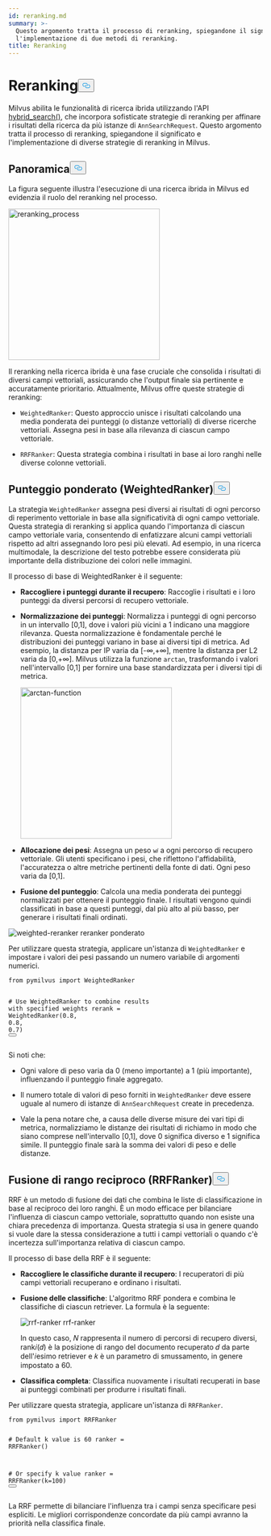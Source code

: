 ```yaml
---
id: reranking.md
summary: >-
  Questo argomento tratta il processo di reranking, spiegandone il significato e
  l'implementazione di due metodi di reranking.
title: Reranking
---
```

<h1 id="Reranking" class="common-anchor-header">Reranking<button data-href="#Reranking" class="anchor-icon" translate="no">
      <svg translate="no"
        aria-hidden="true"
        focusable="false"
        height="20"
        version="1.1"
        viewBox="0 0 16 16"
        width="16"
      >
        <path
          fill="#0092E4"
          fill-rule="evenodd"
          d="M4 9h1v1H4c-1.5 0-3-1.69-3-3.5S2.55 3 4 3h4c1.45 0 3 1.69 3 3.5 0 1.41-.91 2.72-2 3.25V8.59c.58-.45 1-1.27 1-2.09C10 5.22 8.98 4 8 4H4c-.98 0-2 1.22-2 2.5S3 9 4 9zm9-3h-1v1h1c1 0 2 1.22 2 2.5S13.98 12 13 12H9c-.98 0-2-1.22-2-2.5 0-.83.42-1.64 1-2.09V6.25c-1.09.53-2 1.84-2 3.25C6 11.31 7.55 13 9 13h4c1.45 0 3-1.69 3-3.5S14.5 6 13 6z"
        ></path>
      </svg>
    </button></h1><p>Milvus abilita le funzionalità di ricerca ibrida utilizzando l'API <a href="https://milvus.io/api-reference/pymilvus/v2.4.x/ORM/Collection/hybrid_search.md">hybrid_search()</a>, che incorpora sofisticate strategie di reranking per affinare i risultati della ricerca da più istanze di <code translate="no">AnnSearchRequest</code>. Questo argomento tratta il processo di reranking, spiegandone il significato e l'implementazione di diverse strategie di reranking in Milvus.</p>
<h2 id="Overview" class="common-anchor-header">Panoramica<button data-href="#Overview" class="anchor-icon" translate="no">
      <svg translate="no"
        aria-hidden="true"
        focusable="false"
        height="20"
        version="1.1"
        viewBox="0 0 16 16"
        width="16"
      >
        <path
          fill="#0092E4"
          fill-rule="evenodd"
          d="M4 9h1v1H4c-1.5 0-3-1.69-3-3.5S2.55 3 4 3h4c1.45 0 3 1.69 3 3.5 0 1.41-.91 2.72-2 3.25V8.59c.58-.45 1-1.27 1-2.09C10 5.22 8.98 4 8 4H4c-.98 0-2 1.22-2 2.5S3 9 4 9zm9-3h-1v1h1c1 0 2 1.22 2 2.5S13.98 12 13 12H9c-.98 0-2-1.22-2-2.5 0-.83.42-1.64 1-2.09V6.25c-1.09.53-2 1.84-2 3.25C6 11.31 7.55 13 9 13h4c1.45 0 3-1.69 3-3.5S14.5 6 13 6z"
        ></path>
      </svg>
    </button></h2><p>La figura seguente illustra l'esecuzione di una ricerca ibrida in Milvus ed evidenzia il ruolo del reranking nel processo.</p>
<p><img translate="no" src="/docs/v2.4.x/assets/multi-vector-rerank.png" alt="reranking_process" width="300"/></p>
<p>Il reranking nella ricerca ibrida è una fase cruciale che consolida i risultati di diversi campi vettoriali, assicurando che l'output finale sia pertinente e accuratamente prioritario. Attualmente, Milvus offre queste strategie di reranking:</p>
<ul>
<li><p><code translate="no">WeightedRanker</code>: Questo approccio unisce i risultati calcolando una media ponderata dei punteggi (o distanze vettoriali) di diverse ricerche vettoriali. Assegna pesi in base alla rilevanza di ciascun campo vettoriale.</p></li>
<li><p><code translate="no">RRFRanker</code>: Questa strategia combina i risultati in base ai loro ranghi nelle diverse colonne vettoriali.</p></li>
</ul>
<h2 id="Weighted-Scoring-WeightedRanker" class="common-anchor-header">Punteggio ponderato (WeightedRanker)<button data-href="#Weighted-Scoring-WeightedRanker" class="anchor-icon" translate="no">
      <svg translate="no"
        aria-hidden="true"
        focusable="false"
        height="20"
        version="1.1"
        viewBox="0 0 16 16"
        width="16"
      >
        <path
          fill="#0092E4"
          fill-rule="evenodd"
          d="M4 9h1v1H4c-1.5 0-3-1.69-3-3.5S2.55 3 4 3h4c1.45 0 3 1.69 3 3.5 0 1.41-.91 2.72-2 3.25V8.59c.58-.45 1-1.27 1-2.09C10 5.22 8.98 4 8 4H4c-.98 0-2 1.22-2 2.5S3 9 4 9zm9-3h-1v1h1c1 0 2 1.22 2 2.5S13.98 12 13 12H9c-.98 0-2-1.22-2-2.5 0-.83.42-1.64 1-2.09V6.25c-1.09.53-2 1.84-2 3.25C6 11.31 7.55 13 9 13h4c1.45 0 3-1.69 3-3.5S14.5 6 13 6z"
        ></path>
      </svg>
    </button></h2><p>La strategia <code translate="no">WeightedRanker</code> assegna pesi diversi ai risultati di ogni percorso di reperimento vettoriale in base alla significatività di ogni campo vettoriale. Questa strategia di reranking si applica quando l'importanza di ciascun campo vettoriale varia, consentendo di enfatizzare alcuni campi vettoriali rispetto ad altri assegnando loro pesi più elevati. Ad esempio, in una ricerca multimodale, la descrizione del testo potrebbe essere considerata più importante della distribuzione dei colori nelle immagini.</p>
<p>Il processo di base di WeightedRanker è il seguente:</p>
<ul>
<li><p><strong>Raccogliere i punteggi durante il recupero</strong>: Raccoglie i risultati e i loro punteggi da diversi percorsi di recupero vettoriale.</p></li>
<li><p><strong>Normalizzazione dei punteggi</strong>: Normalizza i punteggi di ogni percorso in un intervallo [0,1], dove i valori più vicini a 1 indicano una maggiore rilevanza. Questa normalizzazione è fondamentale perché le distribuzioni dei punteggi variano in base ai diversi tipi di metrica. Ad esempio, la distanza per IP varia da [-∞,+∞], mentre la distanza per L2 varia da [0,+∞]. Milvus utilizza la funzione <code translate="no">arctan</code>, trasformando i valori nell'intervallo [0,1] per fornire una base standardizzata per i diversi tipi di metrica.</p>
<p><img translate="no" src="/docs/v2.4.x/assets/arctan.png" alt="arctan-function" width="300"/></p></li>
<li><p><strong>Allocazione dei pesi</strong>: Assegna un peso <code translate="no">w𝑖</code> a ogni percorso di recupero vettoriale. Gli utenti specificano i pesi, che riflettono l'affidabilità, l'accuratezza o altre metriche pertinenti della fonte di dati. Ogni peso varia da [0,1].</p></li>
<li><p><strong>Fusione del punteggio</strong>: Calcola una media ponderata dei punteggi normalizzati per ottenere il punteggio finale. I risultati vengono quindi classificati in base a questi punteggi, dal più alto al più basso, per generare i risultati finali ordinati.</p></li>
</ul>
<p>
  
   <span class="img-wrapper"> <img translate="no" src="/docs/v2.4.x//assets/weighted-reranker.png" alt="weighted-reranker" class="doc-image" id="weighted-reranker" />
   </span> <span class="img-wrapper"> <span>reranker ponderato</span> </span></p>
<p>Per utilizzare questa strategia, applicare un'istanza di <code translate="no">WeightedRanker</code> e impostare i valori dei pesi passando un numero variabile di argomenti numerici.</p>
<pre><code translate="no" class="language-python"><span class="hljs-keyword">from</span> pymilvus <span class="hljs-keyword">import</span> WeightedRanker

<span class="hljs-comment"># Use WeightedRanker to combine results with specified weights</span>
rerank = WeightedRanker(<span class="hljs-number">0.8</span>, <span class="hljs-number">0.8</span>, <span class="hljs-number">0.7</span>) 
<button class="copy-code-btn"></button></code></pre>
<p>Si noti che:</p>
<ul>
<li><p>Ogni valore di peso varia da 0 (meno importante) a 1 (più importante), influenzando il punteggio finale aggregato.</p></li>
<li><p>Il numero totale di valori di peso forniti in <code translate="no">WeightedRanker</code> deve essere uguale al numero di istanze di <code translate="no">AnnSearchRequest</code> create in precedenza.</p></li>
<li><p>Vale la pena notare che, a causa delle diverse misure dei vari tipi di metrica, normalizziamo le distanze dei risultati di richiamo in modo che siano comprese nell'intervallo [0,1], dove 0 significa diverso e 1 significa simile. Il punteggio finale sarà la somma dei valori di peso e delle distanze.</p></li>
</ul>
<h2 id="Reciprocal-Rank-Fusion-RRFRanker" class="common-anchor-header">Fusione di rango reciproco (RRFRanker)<button data-href="#Reciprocal-Rank-Fusion-RRFRanker" class="anchor-icon" translate="no">
      <svg translate="no"
        aria-hidden="true"
        focusable="false"
        height="20"
        version="1.1"
        viewBox="0 0 16 16"
        width="16"
      >
        <path
          fill="#0092E4"
          fill-rule="evenodd"
          d="M4 9h1v1H4c-1.5 0-3-1.69-3-3.5S2.55 3 4 3h4c1.45 0 3 1.69 3 3.5 0 1.41-.91 2.72-2 3.25V8.59c.58-.45 1-1.27 1-2.09C10 5.22 8.98 4 8 4H4c-.98 0-2 1.22-2 2.5S3 9 4 9zm9-3h-1v1h1c1 0 2 1.22 2 2.5S13.98 12 13 12H9c-.98 0-2-1.22-2-2.5 0-.83.42-1.64 1-2.09V6.25c-1.09.53-2 1.84-2 3.25C6 11.31 7.55 13 9 13h4c1.45 0 3-1.69 3-3.5S14.5 6 13 6z"
        ></path>
      </svg>
    </button></h2><p>RRF è un metodo di fusione dei dati che combina le liste di classificazione in base al reciproco dei loro ranghi. È un modo efficace per bilanciare l'influenza di ciascun campo vettoriale, soprattutto quando non esiste una chiara precedenza di importanza. Questa strategia si usa in genere quando si vuole dare la stessa considerazione a tutti i campi vettoriali o quando c'è incertezza sull'importanza relativa di ciascun campo.</p>
<p>Il processo di base della RRF è il seguente:</p>
<ul>
<li><p><strong>Raccogliere le classifiche durante il recupero</strong>: I recuperatori di più campi vettoriali recuperano e ordinano i risultati.</p></li>
<li><p><strong>Fusione delle classifiche</strong>: L'algoritmo RRF pondera e combina le classifiche di ciascun retriever. La formula è la seguente:</p>
<p>
  
   <span class="img-wrapper"> <img translate="no" src="/docs/v2.4.x//assets/rrf-ranker.png" alt="rrf-ranker" class="doc-image" id="rrf-ranker" />
   </span> <span class="img-wrapper"> <span>rrf-ranker</span> </span></p>
<p>In questo caso, 𝑁 rappresenta il numero di percorsi di recupero diversi, rank𝑖(𝑑) è la posizione di rango del documento recuperato 𝑑 da parte dell'𝑖esimo retriever e 𝑘 è un parametro di smussamento, in genere impostato a 60.</p></li>
<li><p><strong>Classifica completa</strong>: Classifica nuovamente i risultati recuperati in base ai punteggi combinati per produrre i risultati finali.</p></li>
</ul>
<p>Per utilizzare questa strategia, applicare un'istanza di <code translate="no">RRFRanker</code>.</p>
<pre><code translate="no" class="language-python"><span class="hljs-keyword">from</span> pymilvus <span class="hljs-keyword">import</span> RRFRanker

<span class="hljs-comment"># Default k value is 60</span>
ranker = RRFRanker()

<span class="hljs-comment"># Or specify k value</span>
ranker = RRFRanker(k=<span class="hljs-number">100</span>)
<button class="copy-code-btn"></button></code></pre>
<p>La RRF permette di bilanciare l'influenza tra i campi senza specificare pesi espliciti. Le migliori corrispondenze concordate da più campi avranno la priorità nella classifica finale.</p>
